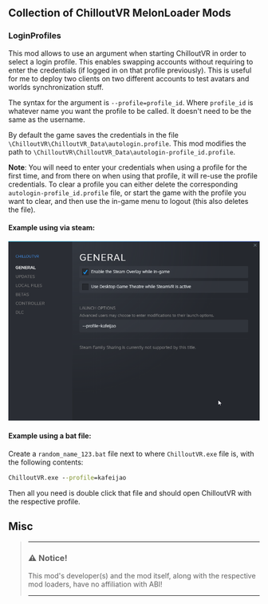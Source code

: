 ## Collection of ChilloutVR MelonLoader Mods


### LoginProfiles
This mod allows to use an argument when starting ChilloutVR in order to select a login profile. This enables
swapping accounts without requiring to enter the credentials (if logged in on that profile previously). This is useful for me to deploy two clients on two different
accounts to test avatars and worlds synchronization stuff.

The syntax for the argument is `--profile=profile_id`. Where `profile_id` is whatever name you want the profile to be called.
It doesn't need to be the same as the username.

By default the game saves the credentials in the file `\ChilloutVR\ChilloutVR_Data\autologin.profile`. This mod modifies
the path to `\ChilloutVR\ChilloutVR_Data\autologin-profile_id.profile`.

**Note**: You will need to enter your credentials when using a profile for the first time, and from there on when using
that profile, it will re-use the profile credentials. To clear a profile you can either delete the corresponding `autologin-profile_id.profile` file,
or start the game with the profile you want to clear, and then use the in-game menu to logout (this also deletes the file).

#### Example using via steam:
![login_profile_example.png](login_profile_example.png)

#### Example using a bat file:
Create a `random_name_123.bat` file next to where `ChilloutVR.exe` file is, with the following contents:
```bat
ChilloutVR.exe --profile=kafeijao
```
Then all you need is double click that file and should open ChilloutVR with the respective profile.

## Misc

> ___
> ### ⚠️ **Notice!**
>
> This mod's developer(s) and the mod itself, along with the respective mod loaders, have no affiliation with ABI!
> ___